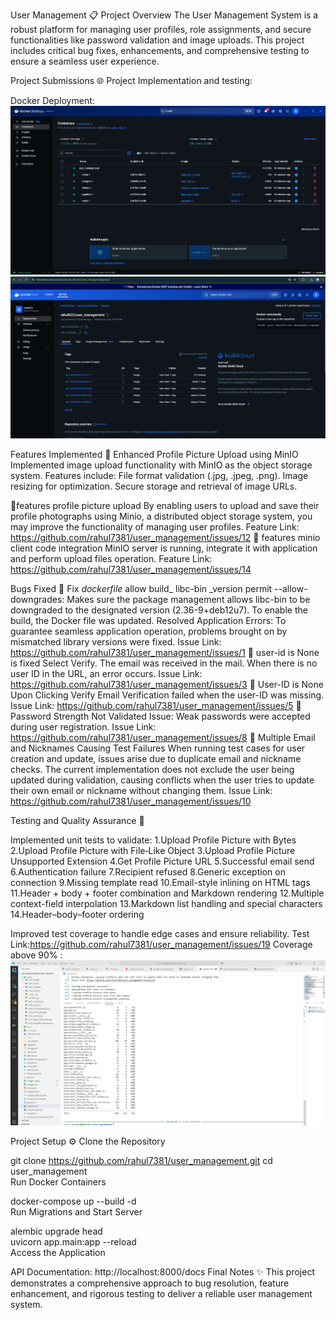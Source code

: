 User Management 📋
Project Overview
The User Management System is a robust platform for managing user profiles, role assignments, and secure functionalities like password validation and image uploads. This project includes critical bug fixes, enhancements, and comprehensive testing to ensure a seamless user experience.

Project Submissions 🌐
Project Implementation and testing: 

Docker Deployment:
![Docker image](image.png)
![DockerHub image](image-1.png)

Features Implemented
🚀 Enhanced Profile Picture Upload using MinIO
Implemented image upload functionality with MinIO as the object storage system.
Features include:
File format validation (.jpg, .jpeg, .png).
Image resizing for optimization.
Secure storage and retrieval of image URLs.

🚀features profile picture upload
By enabling users to upload and save their profile photographs using Minio, a distributed object storage system, you may improve the functionality of managing user profiles.
Feature Link: https://github.com/rahul7381/user_management/issues/12
🚀 features minio client code integration
MinIO server is running, integrate it with application and perform upload files operation.
Feature Link: https://github.com/rahul7381/user_management/issues/14

Bugs Fixed
🐞 Fix _dockerfile_ allow build_ libc-bin _version permit
--allow-downgrades: Makes sure the package management allows libc-bin to be downgraded to the designated version (2.36-9+deb12u7).
To enable the build, the Docker file was updated.
Resolved Application Errors: To guarantee seamless application operation, problems brought on by mismatched library versions were fixed.
Issue Link: https://github.com/rahul7381/user_management/issues/1
🐞 user-id is None is fixed
Select Verify. The email was received in the mail.
When there is no user ID in the URL, an error occurs.
Issue Link: https://github.com/rahul7381/user_management/issues/3
🐞 User-ID is None Upon Clicking Verify Email
Verification failed when the user-ID was missing.
Issue Link: https://github.com/rahul7381/user_management/issues/5
🐞 Password Strength Not Validated
Issue: Weak passwords were accepted during user registration.
Issue Link: https://github.com/rahul7381/user_management/issues/8
🐞 Multiple Email and Nicknames Causing Test Failures
When running test cases for user creation and update, issues arise due to duplicate email and nickname checks. The current implementation does not exclude the user being updated during validation, causing conflicts when the user tries to update their own email or nickname without changing them.
Issue Link: https://github.com/rahul7381/user_management/issues/10

Testing and Quality Assurance 🧪

Implemented unit tests to validate:
1.Upload Profile Picture with Bytes
2.Upload Profile Picture with File‑Like Object
3.Upload Profile Picture Unsupported Extension
4.Get Profile Picture URL
5.Successful email send
6.Authentication failure
7.Recipient refused
8.Generic exception on connection
9.Missing template read
10.Email-style inlining on HTML tags
11.Header + body + footer combination and Markdown rendering
12.Multiple context-field interpolation
13.Markdown list handling and special characters
14.Header–body–footer ordering

Improved test coverage to handle edge cases and ensure reliability.
Test Link:https://github.com/rahul7381/user_management/issues/19
Coverage above 90% : ![Test Coverage](image-2.png)


Project Setup ⚙️
Clone the Repository

git clone https://github.com/rahul7381/user_management.git
cd user_management  
Run Docker Containers

docker-compose up --build -d  
Run Migrations and Start Server

alembic upgrade head  
uvicorn app.main:app --reload  
Access the Application

API Documentation: http://localhost:8000/docs
Final Notes ✨
This project demonstrates a comprehensive approach to bug resolution, feature enhancement, and rigorous testing to deliver a reliable user management system.
